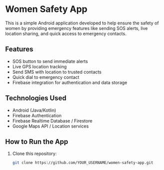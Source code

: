 # Women Safety App

This is a simple Android application developed to help ensure the safety of women by providing emergency features like sending SOS alerts, live location sharing, and quick access to emergency contacts.

## Features

- SOS button to send immediate alerts
- Live GPS location tracking
- Send SMS with location to trusted contacts
- Quick dial to emergency contact
- Firebase integration for authentication and data storage

## Technologies Used

- Android (Java/Kotlin)
- Firebase Authentication
- Firebase Realtime Database / Firestore
- Google Maps API / Location services

## How to Run the App

1. Clone this repository:
   ```bash
   git clone https://github.com/YOUR_USERNAME/women-safety-app.git
